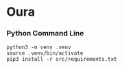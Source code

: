 # Oura

### Python Command Line

````
python3 -m venv .venv
source .venv/bin/activate
pip3 install -r src/requirements.txt
````
